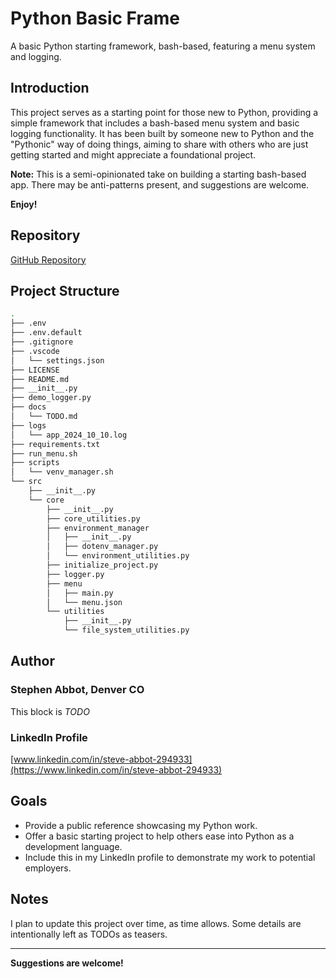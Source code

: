# Python Basic Frame

A basic Python starting framework, bash-based, featuring a menu system and logging.

## Introduction

This project serves as a starting point for those new to Python, providing a simple framework that includes a bash-based menu system and basic logging functionality. It has been built by someone new to Python and the "Pythonic" way of doing things, aiming to share with others who are just getting started and might appreciate a foundational project.

**Note:** This is a semi-opinionated take on building a starting bash-based app. There may be anti-patterns present, and suggestions are welcome.

**Enjoy!**

## Repository

[GitHub Repository](https://github.com/stabbotco1/python-basic-frame)

## Project Structure

```bash
.
├── .env
├── .env.default
├── .gitignore
├── .vscode
│   └── settings.json
├── LICENSE
├── README.md
├── __init__.py
├── demo_logger.py
├── docs
│   └── TODO.md
├── logs
│   └── app_2024_10_10.log
├── requirements.txt
├── run_menu.sh
├── scripts
│   └── venv_manager.sh
└── src
    ├── __init__.py
    └── core
        ├── __init__.py
        ├── core_utilities.py
        ├── environment_manager
        │   ├── __init__.py
        │   ├── dotenv_manager.py
        │   └── environment_utilities.py
        ├── initialize_project.py
        ├── logger.py
        ├── menu
        │   ├── main.py
        │   └── menu.json
        └── utilities
            ├── __init__.py
            └── file_system_utilities.py
```

## Author

### Stephen Abbot, Denver CO

This block is *TODO*

### LinkedIn Profile

[www.linkedin.com/in/steve-abbot-294933](https://www.linkedin.com/in/steve-abbot-294933)

## Goals

- Provide a public reference showcasing my Python work.
- Offer a basic starting project to help others ease into Python as a development language.
- Include this in my LinkedIn profile to demonstrate my work to potential employers.

## Notes

I plan to update this project over time, as time allows. Some details are intentionally left as TODOs as teasers.

---

**Suggestions are welcome!**
